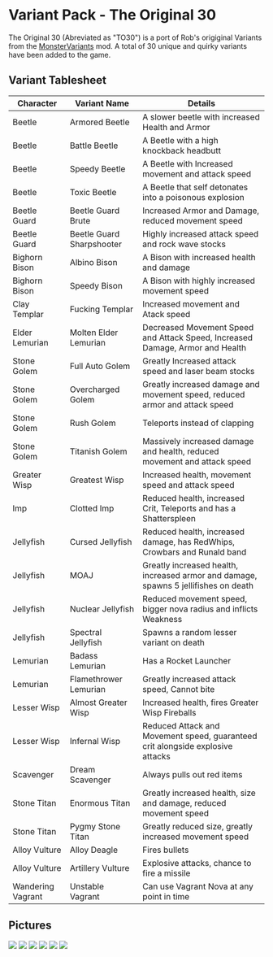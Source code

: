 # Variant Pack - The Original 30

The Original 30 (Abreviated as "TO30") is a port of Rob's origiginal Variants from the [MonsterVariants](https://thunderstore.io/package/rob/MonsterVariants/) mod. A total of 30 unique and quirky variants have been added to the game.

## Variant Tablesheet

| Character | Variant Name | Details |
|--|--|--|
| Beetle | Armored Beetle | A slower beetle with increased Health and Armor |
| Beetle | Battle Beetle | A Beetle with a high knockback headbutt |
| Beetle | Speedy Beetle | A Beetle with Increased movement and attack speed |
| Beetle | Toxic Beetle | A Beetle that self detonates into a poisonous explosion |
| Beetle Guard | Beetle Guard Brute | Increased Armor and Damage, reduced movement speed |
| Beetle Guard | Beetle Guard Sharpshooter | Highly increased attack speed and rock wave stocks |
| Bighorn Bison | Albino Bison | A Bison with increased health and damage |
| Bighorn Bison | Speedy Bison | A Bison with highly increased movement speed |
| Clay Templar | Fucking Templar | Increased movement and Atack speed |
| Elder Lemurian | Molten Elder Lemurian | Decreased Movement Speed and Attack Speed, Increased Damage, Armor and Health |
| Stone Golem | Full Auto Golem | Greatly Increased attack speed and laser beam stocks |
| Stone Golem | Overcharged Golem | Greatly increased damage and movement speed,  reduced armor and attack speed |
| Stone Golem | Rush Golem | Teleports instead of clapping |
| Stone Golem | Titanish Golem | Massively increased damage and health, reduced movement and attack speed |
| Greater Wisp | Greatest Wisp | Increased health, movement speed and attack speed |
| Imp | Clotted Imp | Reduced health, increased Crit, Teleports and has a Shatterspleen  |
| Jellyfish | Cursed Jellyfish | Reduced health, increased damage, has RedWhips, Crowbars and Runald band |
| Jellyfish | MOAJ | Greatly increased health, increased armor and damage, spawns 5 jellifishes on death |
| Jellyfish | Nuclear Jellyfish | Reduced movement speed, bigger nova radius and inflicts Weakness |
| Jellyfish | Spectral Jellyfish | Spawns a random lesser variant on death |
| Lemurian | Badass Lemurian | Has a Rocket Launcher |
| Lemurian | Flamethrower Lemurian | Greatly increased attack speed, Cannot bite |
| Lesser Wisp | Almost Greater Wisp | Increased health, fires Greater Wisp Fireballs |
| Lesser Wisp | Infernal Wisp | Reduced Attack and Movement speed,  guaranteed crit alongside explosive attacks|
| Scavenger | Dream Scavenger | Always pulls out red items |
| Stone Titan | Enormous Titan | Greatly increased health, size and damage, reduced movement speed |
| Stone Titan | Pygmy Stone Titan | Greatly reduced size, greatly increased movement speed |
| Alloy Vulture | Alloy Deagle | Fires bullets |
| Alloy Vulture | Artillery Vulture | Explosive attacks, chance to fire a missile |
| Wandering Vagrant | Unstable Vagrant | Can use Vagrant Nova at any point in time |

## Pictures

![](https://cdn.discordapp.com/attachments/850538397647110145/882677402285772860/unknown.png)
![](https://cdn.discordapp.com/attachments/850538397647110145/854536117864235038/unknown.png)
![](https://cdn.discordapp.com/attachments/850538397647110145/854536133832605716/unknown.png)
![](https://cdn.discordapp.com/attachments/850538397647110145/882677508884033607/unknown.png)
![](https://cdn.discordapp.com/attachments/850538397647110145/854536180148994078/unknown.png)
![](https://cdn.discordapp.com/attachments/850538397647110145/882677364184743988/unknown.png)
